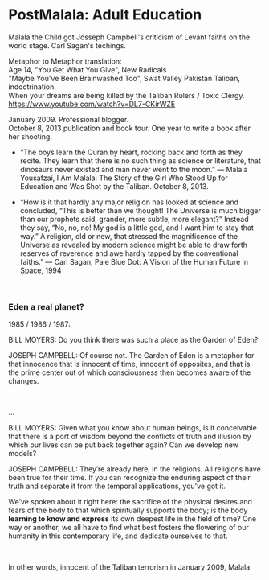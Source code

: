 # PostMalala: Adult Education

Malala the Child got Josseph Campbell's criticism of Levant faiths on the world stage. Carl Sagan's techings.

Metaphor to Metaphor translation:     
Age 14, "You Get What You Give", New Radicals     
"Maybe You've Been Brainwashed Too", Swat Valley Pakistan Taliban, indoctrination.   
When your dreams are being killed by the Taliban Rulers / Toxic Clergy.     
https://www.youtube.com/watch?v=DL7-CKirWZE   

January 2009. Professional blogger.   
October 8, 2013 publication and book tour. One year to write a book after her shooting.

* “The boys learn the Quran by heart, rocking back and forth as they recite. They learn that there is no such thing as science or literature, that dinosaurs never existed and man never went to the moon.” ― Malala Yousafzai, I Am Malala: The Story of the Girl Who Stood Up for Education and Was Shot by the Taliban. October 8, 2013.

* “How is it that hardly any major religion has looked at science and concluded, “This is better than we thought! The Universe is much bigger than our prophets said, grander, more subtle, more elegant?” Instead they say, “No, no, no! My god is a little god, and I want him to stay that way.” A religion, old or new, that stressed the magnificence of the Universe as revealed by modern science might be able to draw forth reserves of reverence and awe hardly tapped by the conventional faiths.” ― Carl Sagan, Pale Blue Dot: A Vision of the Human Future in Space, 1994

&nbsp;

### Eden a real planet?

1985 / 1986 / 1987:

BILL MOYERS: Do you think there was such a place as the Garden of Eden?

JOSEPH CAMPBELL: Of course not. The Garden of Eden is a metaphor for that innocence that is innocent of time, innocent of opposites, and that is the prime center out of which consciousness then becomes aware of the changes.

&nbsp; 

...

BILL MOYERS: Given what you know about human beings, is it conceivable that there is a port of wisdom beyond the conflicts of truth and illusion by which our lives can be put back together again? Can we develop new models?

JOSEPH CAMPBELL: They’re already here, in the religions. All religions have been true for their time. If you can recognize the enduring aspect of their truth and separate it from the temporal applications, you’ve got it.

We’ve spoken about it right here: the sacrifice of the physical desires and fears of the body to that which spiritually supports the body; is the body **learning to know and express** its own deepest life in the field of time? One way or another, we all have to find what best fosters the flowering of our humanity in this contemporary life, and dedicate ourselves to that.

&nbsp;

In other words, innocent of the Taliban terrorism in January 2009, Malala.

